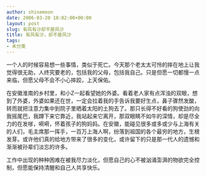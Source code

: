 ```yaml
---
author: shinemoon
date: 2006-03-20 18:02:00+00:00
layout: post
slug: 有风有沙却不是风沙
title: 有风有沙，却不是风沙
tags:
- 未分类
---
```


一个人的时候容易想一些事情，类似于死亡。今天那个老太太可怜的摔在地上让我觉得很无助，人终究要老的，包括我的父母，包括我自己。只是但愿一切都慢一点来临，但愿父母不会不小心摔跤，上天保佑。  
  
在安徽淮南的乡村里，和小Z一起看望她的外婆。看着老人家有点浑浊的双眼，想到了外婆，外婆如果还在世，一定会拉着我的手告诉我要好生点，鼻子骤然发酸，转而就把注意力集中到院子里晒着太阳的土狗去了。那只长得不好看的狗使劲的向我摇尾巴，我蹲下来它靠近，我站起来它离开，那双眼睛不如牛的深情，却是尽全力的在发嗲，嗬嗬，怀着孩子的狗妈妈。在安徽，能碰见很多或多或少与上海有关的人们，毛主席那一挥手，一百万上海人啊，纷落到祖国的各个最穷的地方，生根发芽。或许他们真的给地方带来了很多的变化，或许留下的只是那一代人的遗憾和渐渐被孙辈们淡忘的许多。  
  
工作中出现的种种困难在被我尽力淡化，但愿自己的心不被汹涌澎湃的物欲完全控制，但愿能保持清醒和自己人共享快乐。  

